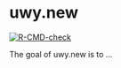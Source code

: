 
<!-- README.md is generated from README.Rmd. Please edit that file -->

# uwy.new

<!-- badges: start -->

[![R-CMD-check](https://github.com/mdsumner/uwy.new/actions/workflows/R-CMD-check.yaml/badge.svg)](https://github.com/mdsumner/uwy.new/actions/workflows/R-CMD-check.yaml)
<!-- badges: end -->

The goal of uwy.new is to …
